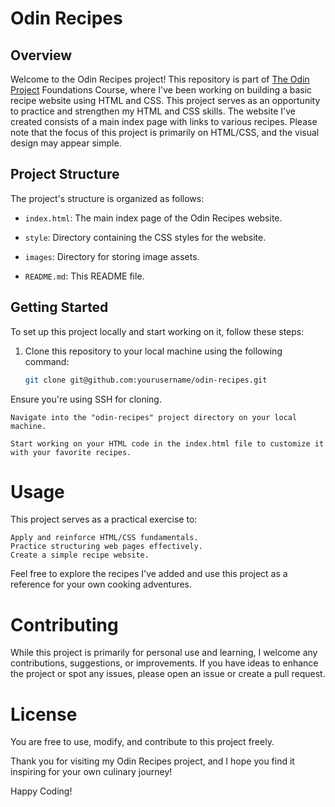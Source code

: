 # Odin Recipes

## Overview

Welcome to the Odin Recipes project! This repository is part of [The Odin Project](https://www.theodinproject.com) Foundations Course, where I've been working on building a basic recipe website using HTML and CSS. This project serves as an opportunity to practice and strengthen my HTML and CSS skills. The website I've created consists of a main index page with links to various recipes. Please note that the focus of this project is primarily on HTML/CSS, and the visual design may appear simple.

## Project Structure

The project's structure is organized as follows:

- `index.html`: The main index page of the Odin Recipes website.

- `style`: Directory containing the CSS styles for the website.

- `images`: Directory for storing image assets.

- `README.md`: This README file.

## Getting Started

To set up this project locally and start working on it, follow these steps:

1. Clone this repository to your local machine using the following command:

   ```bash
   git clone git@github.com:yourusername/odin-recipes.git

Ensure you're using SSH for cloning.

    Navigate into the "odin-recipes" project directory on your local machine.

    Start working on your HTML code in the index.html file to customize it with your favorite recipes.

# Usage

This project serves as a practical exercise to:

    Apply and reinforce HTML/CSS fundamentals.
    Practice structuring web pages effectively.
    Create a simple recipe website.

Feel free to explore the recipes I've added and use this project as a reference for your own cooking adventures.

# Contributing

While this project is primarily for personal use and learning, I welcome any contributions, suggestions, or improvements. If you have ideas to enhance the project or spot any issues, please open an issue or create a pull request.

# License

You are free to use, modify, and contribute to this project freely.

Thank you for visiting my Odin Recipes project, and I hope you find it inspiring for your own culinary journey!

Happy Coding!
